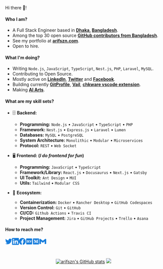 Hi there 👋!

#### Who I am?

- A Full Stack Engineer based in **[Dhaka](https://en.wikipedia.org/wiki/Dhaka), [Bangladesh](https://en.wikipedia.org/wiki/Bangladesh)**.
- Among the top 30 open source **[GitHub contributors from Bangladesh](https://github.com/gayanvoice/top-github-users/blob/main/markdown/public_contributions/bangladesh.md)**.
- See my portfolio at **[arifszn.com](https://www.arifszn.com)**.
- Open to hire.

#### What I'm doing?

- Writing `Node.js`, `JavaScript`, `TypeScript`, `Nest.js`, `PHP`, `Laravel`, `MySQL`.
- Contributing to Open Source.
- Mostly active on **[LinkedIn](https://www.linkedin.com/in/ariful-alam)**, **[Twitter](https://twitter.com/arif_szn)** and **[Facebook](https://www.facebook.com/swozon)**.
- Building currently **[GitProfile](https://github.com/arifszn/gitprofile)**, **[Vail](https://github.com/arifszn/vail)**, **[chkware vscode extension](https://github.com/chkware/vscode-ext)**.
- Making **[AI Arts](https://www.flickr.com/photos/191005122@N07/albums/with/72177720309830012)**.

#### What are my skill sets?

- 🗄️ **Backend:**

  - **Programming:** `Node.js` • `JavaScript` • `TypeScript` • `PHP`
  - **Framework:** `Nest.js` • `Express.js` • `Laravel` • `Lumen`
  - **Databases:** `MySQL` • `PostgreSQL`
  - **System Architecture:** `Monolithic` • `Modular` • `Microservices`
  - **Protocol:** `REST` • `Web Socket`

- 🖥 **Frontend: (_I do frontend for fun_)**

  - **Programming:** `JavaScript` • `TypeScript`
  - **Framework/Library:** `React.js` • `Docusaurus` • `Next.js` • `Gatsby`
  - **UI Toolkit:** `Ant Design` • `MUI`
  - **Utils:** `Tailwind` • `Modular CSS`

- 🎡 **Ecosystem:**
  - **Containerization:** `Docker` • `Rancher Desktop` • `GitHub Codespaces`
  - **Version Control:** `Git` • `GitHub`
  - **CI/CD:** `Github Actions` • `Travis CI`
  - **Project Management:** `Jira` • `GitHub Projects` • `Trello` • `Asana`

#### How to reach me?

<a href="https://twitter.com/arif_szn">
  <img align="left" alt="Twitter" width="22px" src="./assets/twitter.svg" />
</a>
<a href="https://www.linkedin.com/in/ariful-alam">
  <img align="left" alt="LinkedIn" width="22px" src="./assets/linkedin.svg" />
</a>
<a href="https://www.facebook.com/swozon">
  <img align="left" alt="Facebook" width="22px" src="./assets/facebook.svg" />
</a>
<a href="https://dev.to/arifszn">
  <img align="left" alt="Dev" width="22px" src="./assets/dev.svg" />
</a>
<a href="https://medium.com/@arifszn">
  <img align="left" alt="Medium" width="22px" src="./assets/medium.svg" />
</a>
<a href="mailto:arifulalamszn@gmail.com">
  <img align="left" alt="Mail" width="22px" src="./assets/gmail.svg" />
</a>

<br/>
<br/>
<br/>

<p align="center">
<a href="http://www.github.com/arifszn"><img src="https://github-readme-stats.vercel.app/api?username=arifszn&show_icons=true&hide=&count_private=true&title_color=3382ed&text_color=ffffff&icon_color=3382ed&bg_color=1c1917&hide_border=true&show_icons=true" alt="arifszn's GitHub stats" /></a>
<a href="http://www.github.com/arifszn"><img src="https://github-readme-streak-stats.herokuapp.com/?user=arifszn&stroke=ffffff&background=1c1917&ring=0891b2&fire=0891b2&currStreakNum=ffffff&currStreakLabel=0891b2&sideNums=ffffff&sideLabels=ffffff&dates=ffffff&hide_border=true" /></a>
 </p>
